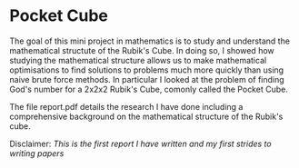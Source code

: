 # Pocket Cube

The goal of this mini project in mathematics is to study and understand the mathematical structute of the Rubik's Cube. In doing so, I showed how studying the mathematical structure allows us to make mathematical optimisations to find solutions to problems much more quickly than using naive brute force methods. In particular I looked at the problem of finding God's number for a 2x2x2 Rubik's Cube, comonly called the Pocket Cube.

The file report.pdf details the research I have done including a comprehensive background on the mathematical structure of the Rubik's cube.

Disclaimer: *This is the first report I have written and my first strides to writing papers*

